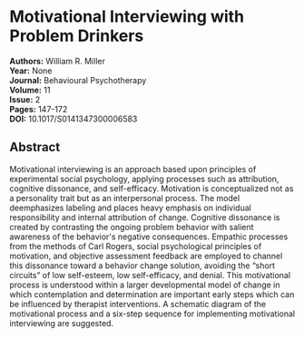 # Motivational Interviewing with Problem Drinkers

**Authors:** William R. Miller  
**Year:** None  
**Journal:** Behavioural Psychotherapy  
**Volume:** 11  
**Issue:** 2  
**Pages:** 147-172  
**DOI:** 10.1017/S0141347300006583  

## Abstract
Motivational interviewing is an approach based upon principles of experimental social psychology, applying processes such as attribution, cognitive dissonance, and self-efficacy. Motivation is conceptualized not as a personality trait but as an interpersonal process. The model deemphasizes labeling and places heavy emphasis on individual responsibility and internal attribution of change. Cognitive dissonance is created by contrasting the ongoing problem behavior with salient awareness of the behavior's negative consequences. Empathic processes from the methods of Carl Rogers, social psychological principles of motivation, and objective assessment feedback are employed to channel this dissonance toward a behavior change solution, avoiding the “short circuits” of low self-esteem, low self-efficacy, and denial. This motivational process is understood within a larger developmental model of change in which contemplation and determination are important early steps which can be influenced by therapist interventions. A schematic diagram of the motivational process and a six-step sequence for implementing motivational interviewing are suggested.

